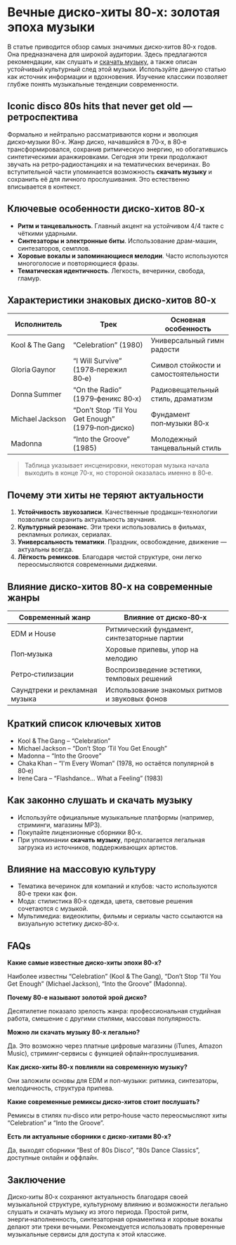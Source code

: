 # **Вечные диско-хиты 80-х: золотая эпоха музыки**

В статье приводится обзор самых значимых диско‑хитов 80‑х годов. Она предназначена для широкой аудитории. Здесь предлагаются рекомендации, как слушать и [скачать музыку](https://muzce.com/), а также описан устойчивый культурный след этой музыки. Используйте данную статью как источник информации и вдохновения. Изучение классики позволяет глубже понять музыкальные тенденции современности.

## Iconic disco 80s hits that never get old — ретроспектива

Формально и нейтрально рассматриваются корни и эволюция диско‑музыки 80‑х. Жанр диско, начавшийся в 70‑х, в 80‑е трансформировался, сохранив ритмическую энергию, но обогатившись синтетическими аранжировками. Сегодня эти треки продолжают звучать на ретро‑радиостанциях и на тематических вечеринах. Во вступительной части упоминается возможность **скачать музыку** и сохранить её для личного прослушивания. Это естественно вписывается в контекст.

## Ключевые особенности диско‑хитов 80‑х

- **Ритм и танцевальность**. Главный акцент на устойчивом 4/4 такте с чёткими ударными.
- **Синтезаторы и электронные биты**. Использование драм-машин, синтезаторов, семплов.
- **Хоровые вокалы и запоминающиеся мелодии**. Часто используются многоголосие и повторяющиеся фразы.
- **Тематическая идентичность**. Легкость, вечеринки, свобода, гламур.

## Характеристики знаковых диско‑хитов 80‑х

| Исполнитель | Трек | Основная особенность |
| --- | --- | --- |
| Kool & The Gang | “Celebration” (1980) | Универсальный гимн радости |
| Gloria Gaynor | “I Will Survive” (1978‑пережил 80‑е) | Символ стойкости и самостоятельности |
| Donna Summer | “On the Radio” (1979‑феникс 80‑х) | Радиовещательный стиль, драматизм |
| Michael Jackson | “Don’t Stop ‘Til You Get Enough” (1979‑поп‑диско) | Фундамент поп‑музыки 80‑х |
| Madonna | “Into the Groove” (1985) | Молодежный танцевальный стиль |

> Таблица указывает инсценировки, некоторая музыка начала выходить в конце 70‑х, но стороной оказалась именно в 80‑е.
> 

## Почему эти хиты не теряют актуальности

1. **Устойчивость звукозаписи**. Качественные продакшн‑технологии позволили сохранить актуальность звучания.
2. **Культурный резонанс**. Эти треки использовались в фильмах, рекламных роликах, сериалах.
3. **Универсальность тематики**. Праздник, освобождение, движение — актуальны всегда.
4. **Лёгкость ремиксов**. Благодаря чистой структуре, они легко переосмысляются современными диджеями.

## Влияние диско‑хитов 80‑х на современные жанры

| Современный жанр | Влияние от диско‑80‑х |
| --- | --- |
| EDM и House | Ритмический фундамент, синтезаторные партии |
| Поп‑музыка | Хоровые припевы, упор на мелодию |
| Ретро‑стилизации | Воспроизведение эстетики, темповых решений |
| Саундтреки и рекламная музыка | Использование знакомых ритмов и звуковых фонов |

## Краткий список ключевых хитов

- Kool & The Gang – “Celebration”
- Michael Jackson – “Don’t Stop ‘Til You Get Enough”
- Madonna – “Into the Groove”
- Chaka Khan – “I'm Every Woman” (1978, но остаётся популярной в 80‑е)
- Irene Cara – “Flashdance… What a Feeling” (1983)

## Как законно слушать и скачать музыку

- Используйте официальные музыкальные платформы (например, стриминги, магазины MP3).
- Покупайте лицензионные сборники 80‑х.
- При упоминании **скачать музыку**, предполагается легальная загрузка из источников, поддерживающих артистов.

## Влияние на массовую культуру

- Тематика вечеринок для компаний и клубов: часто используются 80‑е треки как фон.
- Мода: стилистика 80‑х одежда, цвета, световые решения сочетаются с музыкой.
- Мультимедиа: видеоклипы, фильмы и сериалы часто ссылаются на визуальную эстетику диско‑80‑х.

## FAQs

**Какие самые известные диско‑хиты эпохи 80‑х?**

Наиболее известны “Celebration” (Kool & The Gang), “Don’t Stop ‘Til You Get Enough” (Michael Jackson), “Into the Groove” (Madonna).

**Почему 80‑е называют золотой эрой диско?**

Десятилетие показало зрелость жанра: профессиональная студийная работа, смешение с другими стилями, массовая популярность.

**Можно ли скачать музыку 80‑х легально?**

Да. Это возможно через платные цифровые магазины (iTunes, Amazon Music), стриминг‑сервисы с функцией офлайн‑прослушивания.

**Как диско‑хиты 80‑х повлияли на современную музыку?**

Они заложили основы для EDM и поп-музыки: ритмика, синтезаторы, мелодичность, структура припева.

**Какие современные ремиксы диско‑хитов стоит послушать?**

Ремиксы в стилях nu‑disco или ретро‑house часто переосмысляют хиты “Celebration” и “Into the Groove”.

**Есть ли актуальные сборники с диско‑хитами 80‑х?**

Да, выходят сборники “Best of 80s Disco”, “80s Dance Classics”, доступные онлайн и оффлайн.

## Заключение

Диско‑хиты 80‑х сохраняют актуальность благодаря своей музыкальной структуре, культурному влиянию и возможности легально слушать и скачать музыку из этого периода. Простой ритм, энерги‑наполненность, синтезаторная орнаментика и хоровые вокалы делают эти треки вечными. Рекомендуется использовать проверенные музыкальные сервисы для доступа к этой классике.
